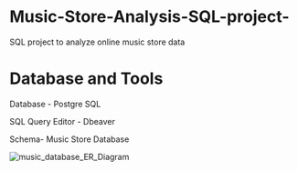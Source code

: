 # Music-Store-Analysis-SQL-project-
SQL project to analyze online music store data

# Database and Tools
Database - Postgre SQL

SQL Query Editor - Dbeaver

Schema- Music Store Database

![music_database_ER_Diagram](https://github.com/harvinder90/Music-Store-Analysis-SQL-project-/assets/157044303/e7215701-25d5-4da0-b21b-157ef69b06f0)

